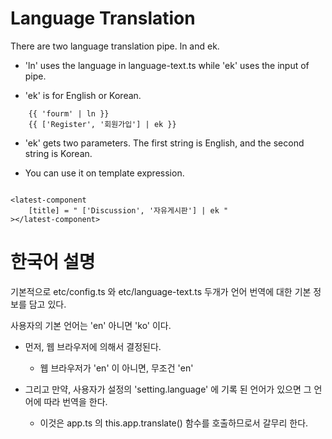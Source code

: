 # Language Translation



There are two language translation pipe. ln and ek.

* 'ln' uses the language in language-text.ts while 'ek' uses the input of pipe.

* 'ek' is for English or Korean.

````
    {{ 'fourm' | ln }}
    {{ ['Register', '회원가입'] | ek }}
````

* 'ek' gets two parameters. The first string is English, and the second string is Korean.


* You can use it on template expression.

````

<latest-component
    [title] = " ['Discussion', '자유게시판'] | ek "
></latest-component>

````


# 한국어 설명

기본적으로 etc/config.ts 와 etc/language-text.ts 두개가 언어 번역에 대한 기본 정보를 담고 있다.



사용자의 기본 언어는 'en' 아니면 'ko' 이다.

* 먼저, 웹 브라우저에 의해서 결정된다.
    * 웹 브라우저가 'en' 이 아니면, 무조건 'en'

* 그리고 만약, 사용자가 설정의 'setting.language' 에 기록 된 언어가 있으면 그 언어에 따라 번역을 한다.
    * 이것은 app.ts 의 this.app.translate() 함수를 호출하므로서 갈무리 한다.
    